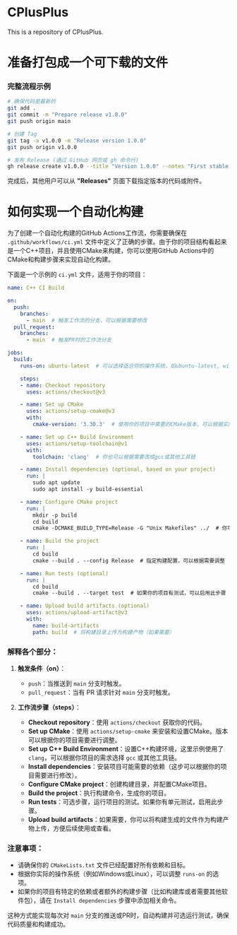 # CPlusPlus
This is a repository of CPlusPlus.

# 准备打包成一个可下载的文件
### **完整流程示例**

```bash
# 确保代码是最新的
git add .
git commit -m "Prepare release v1.0.0"
git push origin main

# 创建 Tag
git tag -a v1.0.0 -m "Release version 1.0.0"
git push origin v1.0.0

# 发布 Release (通过 GitHub 网页或 gh 命令行)
gh release create v1.0.0 --title "Version 1.0.0" --notes "First stable release"
```

完成后，其他用户可以从 **"Releases"** 页面下载指定版本的代码或附件。

# 如何实现一个自动化构建
为了创建一个自动化构建的GitHub Actions工作流，你需要确保在 `.github/workflows/ci.yml` 文件中定义了正确的步骤。由于你的项目结构看起来是一个C++项目，并且使用CMake来构建，你可以使用GitHub Actions中的CMake和构建步骤来实现自动化构建。

下面是一个示例的 `ci.yml` 文件，适用于你的项目：

```yaml
name: C++ CI Build

on:
  push:
    branches:
      - main  # 触发工作流的分支，可以根据需要修改
  pull_request:
    branches:
      - main  # 触发PR时的工作流分支

jobs:
  build:
    runs-on: ubuntu-latest  # 可以选择适合你的操作系统，如ubuntu-latest, windows-latest等

    steps:
    - name: Checkout repository
      uses: actions/checkout@v3

    - name: Set up CMake
      uses: actions/setup-cmake@v3
      with:
        cmake-version: '3.30.3'  # 使用你的项目中需要的CMake版本，可以根据实际情况调整

    - name: Set up C++ Build Environment
      uses: actions/setup-toolchain@v1
      with:
        toolchain: 'clang'  # 你也可以根据需要改成gcc或其他工具链

    - name: Install dependencies (optional, based on your project)
      run: |
        sudo apt update
        sudo apt install -y build-essential

    - name: Configure CMake project
      run: |
        mkdir -p build
        cd build
        cmake -DCMAKE_BUILD_TYPE=Release -G "Unix Makefiles" ../  # 你可以根据需要调整构建类型

    - name: Build the project
      run: |
        cd build
        cmake --build . --config Release  # 指定构建配置，可以根据需要调整

    - name: Run tests (optional)
      run: |
        cd build
        cmake --build . --target test  # 如果你的项目有测试，可以启用此步骤

    - name: Upload build artifacts (optional)
      uses: actions/upload-artifact@v3
      with:
        name: build-artifacts
        path: build  # 将构建目录上传为构建产物（如果需要）
```

### 解释各个部分：

1. **触发条件（on）**：
   - `push`：当推送到 `main` 分支时触发。
   - `pull_request`：当有 PR 请求针对 `main` 分支时触发。

2. **工作流步骤（steps）**：
   - **Checkout repository**：使用 `actions/checkout` 获取你的代码。
   - **Set up CMake**：使用 `actions/setup-cmake` 来安装和设置CMake。版本可以根据你的项目需要进行调整。
   - **Set up C++ Build Environment**：设置C++构建环境，这里示例使用了 `clang`，可以根据你项目的需求选择 `gcc` 或其他工具链。
   - **Install dependencies**：安装项目可能需要的依赖（这步可以根据你的项目需要进行修改）。
   - **Configure CMake project**：创建构建目录，并配置CMake项目。
   - **Build the project**：执行构建命令，生成你的项目。
   - **Run tests**：可选步骤，运行项目的测试。如果你有单元测试，启用此步骤。
   - **Upload build artifacts**：如果需要，你可以将构建生成的文件作为构建产物上传，方便后续使用或查看。

### 注意事项：
- 请确保你的 `CMakeLists.txt` 文件已经配置好所有依赖和目标。
- 根据你实际的操作系统（例如Windows或Linux），可以调整 `runs-on` 的选项。
- 如果你的项目有特定的依赖或者额外的构建步骤（比如构建库或者需要其他软件包），请在 `Install dependencies` 步骤中添加相关命令。

这种方式能实现每次对 `main` 分支的推送或PR时，自动构建并可选运行测试，确保代码质量和构建成功。
